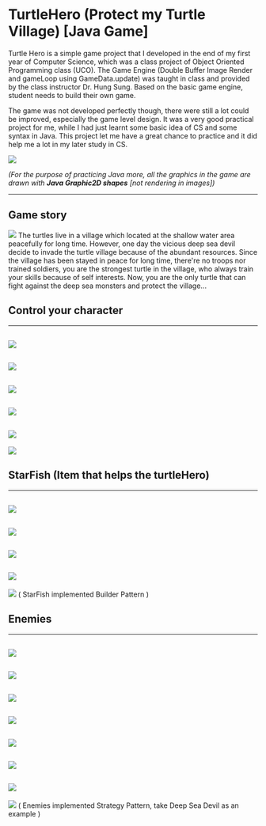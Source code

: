 # TurtleHero (Protect my Turtle Village) \[Java Game]
Turtle Hero is a simple game project that I developed in the end of my first year of Computer Science, which was a class project of Object Oriented Programming class (UCO). The Game Engine (Double Buffer Image Render and gameLoop using GameData.update) was taught in class and provided by the class instructor Dr. Hung Sung. Based on the basic game engine, student needs to build their own game.

The game was not developed perfectly though, there were still a lot could be improved, especially the game level design. It was a very good practical project for me, while I had just learnt some basic idea of CS and some syntax in Java. This project let me have a great chance to practice and it did help me a lot in my later study in CS.

![](https://i.imgur.com/2UzWhoj.jpg)

*(For the purpose of practicing Java more, all the graphics in the game are drawn with **Java Graphic2D shapes** \[not rendering in images])*


---


## Game story
![](https://i.imgur.com/HWvPqJM.jpg)
The turtles live in a village which located at the shallow water area peacefully for long time. However, one day the vicious deep sea devil decide to invade the turtle village because of the abundant resources. Since the village has been stayed in peace for long time, there're no troops nor trained soldiers, you are the strongest turtle in the village, who always train your skills because of self interests. Now, you are the only turtle that can fight against the deep sea monsters and protect the village...


## Control your character
---
![](https://i.imgur.com/Yg4sCjs.jpg)
---
![](https://i.imgur.com/bAKCBnl.jpg)
---
![](https://i.imgur.com/Y2ZyBJX.jpg)
---
![](https://i.imgur.com/1CU91Z4.jpg)
---
![](https://i.imgur.com/lJgKcDh.jpg)
---
![](https://i.imgur.com/MFAjkgz.jpg)

## StarFish (Item that helps the turtleHero)
---
![](https://i.imgur.com/m8BCisF.jpg)
---
![](https://i.imgur.com/PZGPI5m.jpg)
---
![](https://i.imgur.com/u2IkWBG.jpg)
---
![](https://i.imgur.com/bjvQg2o.jpg)
---
![](https://i.imgur.com/l7nlXjk.jpg)
( StarFish implemented Builder Pattern )

## Enemies 
---
![](https://i.imgur.com/WvGzLBc.jpg)
---
![](https://i.imgur.com/N6R8ER3.jpg)
---
![](https://i.imgur.com/0fPWxbX.jpg)
---
![](https://i.imgur.com/gTKpDd1.jpg)
---
![](https://i.imgur.com/UWdcgyN.jpg)
---
![](https://i.imgur.com/iwxkToU.jpg)
---
![](https://i.imgur.com/6AeCf7L.jpg)
---
![](https://i.imgur.com/WgwXYdi.jpg)
( Enemies implemented Strategy Pattern, take Deep Sea Devil as an example )

